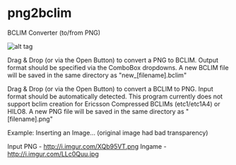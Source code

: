 png2bclim
=========

BCLIM Converter (to/from PNG)

![alt tag](http://i.cubeupload.com/5spMqp.png)

Drag & Drop (or via the Open Button) to convert a PNG to BCLIM.
Output format should be specified via the ComboBox dropdowns.
A new BCLIM file will be saved in the same directory as "new_[filename].bclim"

Drag & Drop (or via the Open Button) to convert a BCLIM to PNG.
Input format should be automatically detected.
This program currently does not support bclim creation for Ericsson Compressed BCLIMs (etc1/etc1A4) or HILO8.
A new PNG file will be saved in the same directory as "[filename].png"

Example: Inserting an Image... (original image had bad transparency)

Input PNG - http://i.imgur.com/XQb95VT.png
Ingame - http://i.imgur.com/LLc0Quu.jpg
